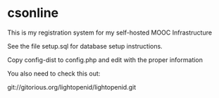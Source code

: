 csonline
========

This is my registration system for my self-hosted MOOC Infrastructure

See the file setup.sql for database setup instructions.

Copy config-dist to config.php and edit with the proper information

You also need to check this out:

git://gitorious.org/lightopenid/lightopenid.git


